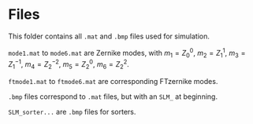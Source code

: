 # Files
This folder contains all `.mat` and `.bmp` files used for simulation.

`mode1.mat` to `mode6.mat` are Zernike modes, with $`m_1=Z^0_0`$, $`m_2=Z^1_1`$, $`m_3=Z^{-1}_1`$, $`m_4=Z^{-2}_2`$, $`m_5=Z^0_2`$, $`m_6=Z^2_2`$.

`ftmode1.mat` to `ftmode6.mat` are corresponding FTzernike modes.

`.bmp` files correspond to `.mat` files, but with an `SLM_` at beginning.

`SLM_sorter...` are `.bmp` files for sorters.
